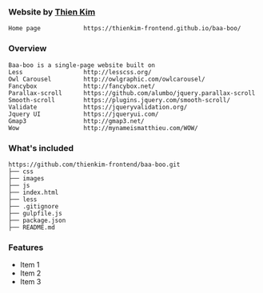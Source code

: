 ### Website by [Thien Kim](https://thienkim-frontend.github.io/cv/)

```
Home page            https://thienkim-frontend.github.io/baa-boo/
```

### Overview

```
Baa-boo is a single-page website built on
Less                 http://lesscss.org/
Owl Carousel         http://owlgraphic.com/owlcarousel/
Fancybox             http://fancybox.net/
Parallax-scroll      https://github.com/alumbo/jquery.parallax-scroll
Smooth-scroll        https://plugins.jquery.com/smooth-scroll/
Validate             https://jqueryvalidation.org/
Jquery UI            https://jqueryui.com/
Gmap3                http://gmap3.net/
Wow                  http://mynameismatthieu.com/WOW/
```

### What's included

```
https://github.com/thienkim-frontend/baa-boo.git
├── css
├── images
├── js
├── index.html
├── less
├── .gitignore
├── gulpfile.js
├── package.json
├── README.md

```

### Features

  * Item 1
  * Item 2
  * Item 3
